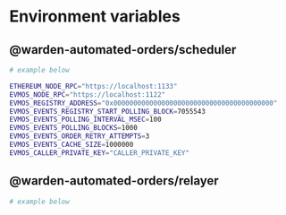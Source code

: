 # Environment variables

## @warden-automated-orders/scheduler

```bash
# example below

ETHEREUM_NODE_RPC="https://localhost:1133"
EVMOS_NODE_RPC="https://localhost:1122"
EVMOS_REGISTRY_ADDRESS="0x0000000000000000000000000000000000000000"
EVMOS_EVENTS_REGISTRY_START_POLLING_BLOCK=7055543
EVMOS_EVENTS_POLLING_INTERVAL_MSEC=100
EVMOS_EVENTS_POLLING_BLOCKS=1000
EVMOS_EVENTS_ORDER_RETRY_ATTEMPTS=3
EVMOS_EVENTS_CACHE_SIZE=1000000
EVMOS_CALLER_PRIVATE_KEY="CALLER_PRIVATE_KEY"
```

## @warden-automated-orders/relayer

```bash
# example below

```
